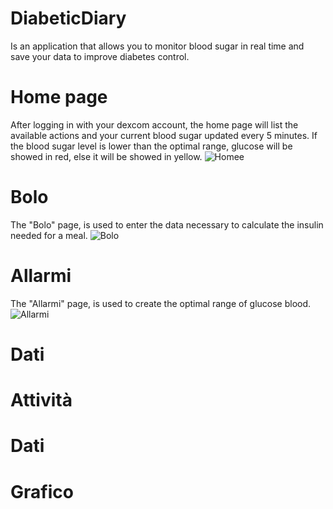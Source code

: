 # DiabeticDiary

Is an application that allows you to monitor blood sugar in real time and save your data to improve diabetes control.

# Home page

After logging in with your dexcom account, the home page will list the available actions and your current blood sugar updated every 5 minutes. If the blood sugar level is lower than the optimal range, glucose will be showed in red, else it will be showed in yellow.
![Homee](https://github.com/gianfra097/DiabeticDiary/assets/82977399/b8032aa7-2edc-4f5c-afc2-a59ff118df21)


# Bolo

The "Bolo" page, is used to enter the data necessary to calculate the insulin needed for a meal.
![Bolo](https://github.com/gianfra097/DiabeticDiary/assets/82977399/5edf81f6-cae8-4e07-a4fa-2829ba5a2de0)


# Allarmi

The "Allarmi" page, is used to create the optimal range of glucose blood.
![Allarmi](https://github.com/gianfra097/DiabeticDiary/assets/82977399/9ff53e37-1955-418d-9de3-4223b6a0cd42)

# Dati

# Attività

# Dati

# Grafico
